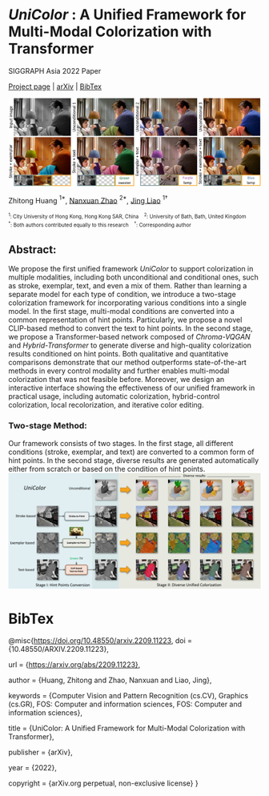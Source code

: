 # *UniColor* : A Unified Framework for Multi-Modal Colorization with Transformer

SIGGRAPH Asia 2022 Paper  

[Project page](https://luckyhzt.github.io/unicolor) | [arXiv](https://arxiv.org/abs/2209.11223) | [BibTex](#bibtex)

![alt text](figures/teaser.png)

Zhitong Huang $^{1*}$, [Nanxuan Zhao](http://nxzhao.com/) $^{2*}$, [Jing Liao](https://liaojing.github.io/html/) $^{1\dagger}$

<font size="1"> $^1$: City University of Hong Kong, Hong Kong SAR, China &nbsp;&nbsp; $^2$: University of Bath, Bath, United Kingdom </font> \
<font size="1"> $^*$: Both authors contributed equally to this research &nbsp;&nbsp; $^\dagger$: Corresponding author </font>

## Abstract:
We propose the first unified framework <em>UniColor</em> to support colorization in multiple modalities, including both unconditional and conditional ones, such as stroke, exemplar, text, and even a mix of them. Rather than learning a separate model for each type of condition, we introduce a two-stage colorization framework for incorporating various conditions into a single model. In the first stage, multi-modal conditions are converted into a common representation of hint points. Particularly, we propose a novel CLIP-based method to convert the text to hint points. In the second stage, we propose a Transformer-based network composed of <em>Chroma-VQGAN</em> and <em>Hybrid-Transformer</em> to generate diverse and high-quality colorization results conditioned on hint points. Both qualitative and quantitative comparisons demonstrate that our method outperforms state-of-the-art methods in every control modality and further enables multi-modal colorization that was not feasible before. Moreover, we design an interactive interface showing the effectiveness of our unified framework in practical usage, including automatic colorization, hybrid-control colorization, local recolorization, and iterative color editing.
### Two-stage Method:
Our framework consists of two stages. In the first stage, all different conditions (stroke, exemplar, and text) are converted to a common form of hint points. In the second stage, diverse results are generated automatically either from scratch or based on the condition of hint points.
![alt text](figures/unified.png)

# BibTex
@misc{https://doi.org/10.48550/arxiv.2209.11223,
  doi = {10.48550/ARXIV.2209.11223},

  url = {https://arxiv.org/abs/2209.11223},
  
  author = {Huang, Zhitong and Zhao, Nanxuan and Liao, Jing},
  
  keywords = {Computer Vision and Pattern Recognition (cs.CV), Graphics (cs.GR), FOS: Computer and information sciences, FOS: Computer and information sciences},
  
  title = {UniColor: A Unified Framework for Multi-Modal Colorization with Transformer},
  
  publisher = {arXiv},
  
  year = {2022},
  
  copyright = {arXiv.org perpetual, non-exclusive license}
}
